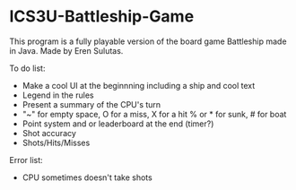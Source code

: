 # ICS3U-Battleship-Game

This program is a fully playable version of the board game Battleship made in Java. Made by Eren Sulutas. 

To do list:  
- Make a cool UI at the beginnning including a ship and cool text 
- Legend in the rules 
- Present a summary of the CPU's turn
- "~" for empty space, O for a miss, X for a hit % or * for sunk, # for boat 
- Point system and or leaderboard at the end (timer?)
- Shot accuracy
- Shots/Hits/Misses

Error list: 
- CPU sometimes doesn't take shots
